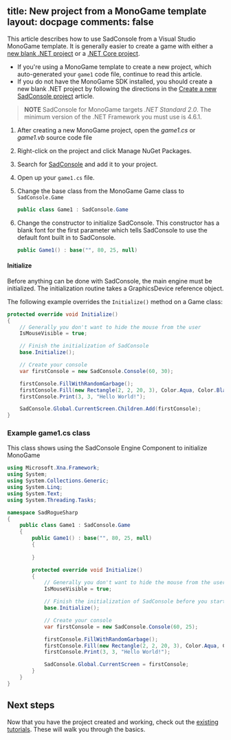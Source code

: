 title: New project from a MonoGame template
layout: docpage
comments: false
---

This article describes how to use SadConsole from a Visual Studio MonoGame template. It is generally easier to create a game with either a [new blank .NET project](create-a-new-sadconsole-project.md) or a [.NET Core project](getting-started-sadconsole-core-standard.md).

- If you're using a MonoGame template to create a new project, which auto-generated your `game1` code file, continue to read this article. 
- If you do not have the MonoGame SDK installed, you should create a new blank .NET project by following the directions in the [Create a new SadConsole project](create-a-new-sadconsole-project.md) article.

>**NOTE**
>SadConsole for MonoGame targets *.NET Standard 2.0*. The minimum version of the .NET Framework you must use is 4.6.1.

01. After creating a new MonoGame project, open the *game1.cs* or *game1.vb* source code file
01. Right-click on the project and click Manage NuGet Packages.
01. Search for [SadConsole](https://www.nuget.org/packages/SadConsole) and add it to your project.
01. Open up your `game1.cs` file.
01. Change the base class from the MonoGame Game class to `SadConsole.Game`

    ```csharp
    public class Game1 : SadConsole.Game
    ```

01. Change the constructor to initialize SadConsole. This constructor has a blank font for the first parameter which tells SadConsole to use the default font built in to SadConsole.

    ```csharp
    public Game1() : base("", 80, 25, null)
    ```

#### Initialize
Before anything can be done with SadConsole, the main engine must be initialized. The initialization routine takes a GraphicsDevice reference object. 

The following example overrides the `Initialize()` method on a Game class:

```csharp
protected override void Initialize()
{
    // Generally you don't want to hide the mouse from the user
    IsMouseVisible = true;

    // Finish the initialization of SadConsole
    base.Initialize();

    // Create your console
    var firstConsole = new SadConsole.Console(60, 30);

    firstConsole.FillWithRandomGarbage();
    firstConsole.Fill(new Rectangle(2, 2, 20, 3), Color.Aqua, Color.Black, 0);
    firstConsole.Print(3, 3, "Hello World!");

    SadConsole.Global.CurrentScreen.Children.Add(firstConsole);
}
```

### Example game1.cs class

This class shows using the SadConsole Engine Component to initialize MonoGame

```csharp
using Microsoft.Xna.Framework;
using System;
using System.Collections.Generic;
using System.Linq;
using System.Text;
using System.Threading.Tasks;

namespace SadRogueSharp
{
    public class Game1 : SadConsole.Game
    {
        public Game1() : base("", 80, 25, null)
        {
            
        }

        protected override void Initialize()
        {
            // Generally you don't want to hide the mouse from the user
            IsMouseVisible = true;

            // Finish the initialization of SadConsole before you start your game init
            base.Initialize();

            // Create your console
            var firstConsole = new SadConsole.Console(60, 25);

            firstConsole.FillWithRandomGarbage();
            firstConsole.Fill(new Rectangle(2, 2, 20, 3), Color.Aqua, Color.Black, 0);
            firstConsole.Print(3, 3, "Hello World!");

            SadConsole.Global.CurrentScreen = firstConsole;
        }
    }
}
```

## Next steps

Now that you have the project created and working, check out the [existing tutorials](index.md). These will walk you through the basics.